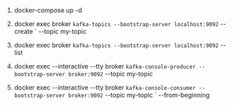 1. docker-compose up -d
2. docker exec broker `
    kafka-topics --bootstrap-server localhost:9092 `
                --create `
                --topic my-topic
3. docker exec broker `
    kafka-topics --bootstrap-server localhost:9092 `
                --list            

4. docker exec --interactive --tty broker `
    kafka-console-producer --bootstrap-server broker:9092 `
                       --topic my-topic

5. docker exec --interactive --tty broker `
    kafka-console-consumer --bootstrap-server broker:9092 `
                       --topic my-topic `
                       --from-beginning
